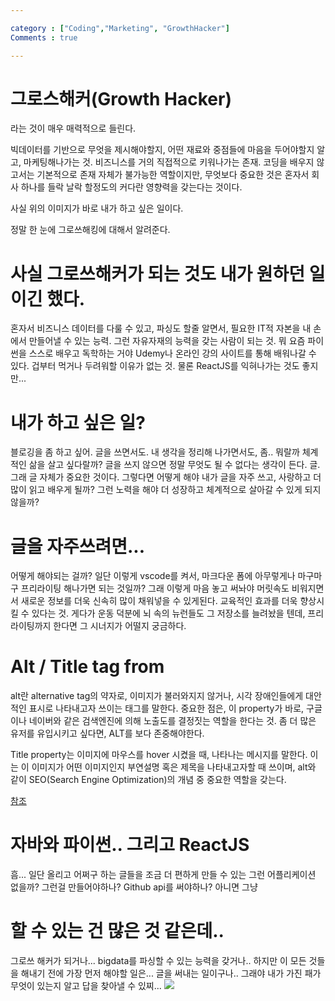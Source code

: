 ```yaml
---

category : ["Coding","Marketing", "GrowthHacker"]
Comments : true

---
```


# 그로스해커(Growth Hacker)

라는 것이 매우 매력적으로 들린다.

빅데이터를 기반으로 무엇을 제시해야할지, 어떤 재료와 중점들에 마음을 두어야할지 알고, 마케팅해나가는 것. 비즈니스를 거의 직접적으로 키워나가는 존재.
코딩을 배우지 않고서는 기본적으로 존재 자체가 불가능한 역할이지만, 무엇보다 중요한 것은 혼자서 회사 하나를 들락 날락 할정도의 <span class=blue>커다란 영향력을 갖는다는 것이다.</span>


사실 위의 이미지가 바로 내가 하고 싶은 일이다.

정말 한 눈에 그로쓰해킹에 대해서 알려준다.

# 사실 <blue>그로쓰해커</blue>가 되는 것도 내가 원하던 일이긴 했다.

혼자서 비즈니스 데이터를 다룰 수 있고, 파싱도 할줄 알면서, 필요한 IT적 자본을 내 손에서 만들어낼 수 있는 능력. 그런 자유자재의 능력을 갖는 사람이 되는 것.
뭐 요즘 파이썬을 스스로 배우고 <imp>독학</imp>하는 거야 Udemy나 온라인 강의 사이트를 통해 배워나갈 수 있다. 겁부터 먹거나 두려워할 이유가 없는 것.
물론 ReactJS를 익혀나가는 것도 좋지만...




# 내가 하고 싶은 일?

블로깅을 좀 하고 싶어. 글을 쓰면서도. 내 생각을 정리해 나가면서도, 좀.. 뭐랄까 <span class=blue>체계적인 삶</span>을 살고 싶다랄까?
글을 쓰지 않으면 정말 무엇도 될 수 없다는 생각이 든다. 글. 그래 글 자체가 중요한 것이다. 그렇다면 어떻게 해야 내가 <span class=blue>글</span>을 자주 쓰고, 사랑하고 더 많이 읽고 배우게 될까? 그런 노력을 해야 더 성장하고 체계적으로 살아갈 수 있게 되지 않을까?

# 글을 자주쓰려면...

어떻게 해야되는 걸까?
일단 이렇게 vscode를 켜서, 마크다운 폼에 아무렇게나 마구마구 프리라이팅 해나가면 되는 것일까? 그래 이렇게 마음 놓고 써놔야 머릿속도 비워지면서 새로운 정보를 더욱 신속히 많이 채워넣을 수 있게된다. 교육적인 효과를 더욱 향상시킬 수 있다는 것.
<blue>게다가 운동 덕분에 뇌 속의 뉴런들도 그 저장소를 늘려놨을 텐데, 프리라이팅까지 한다면 그 시너지가 어떨지 궁금하다.</blue>




# Alt / Title tag from <img>

<imp>alt란</imp> alternative tag의 약자로, 이미지가 불러와지지 않거나, 시각 장애인들에게 대안적인 표시로 나타내고자 쓰이는 태그를 말한다.
중요한 점은, 이 property가 바로, 구글이나 네이버와 같은 검색엔진에 의해 노출도를 결정짓는 역할을 한다는 것.
좀 더 많은 유저를 유입시키고 싶다면, ALT를 보다 존중해야한다.

<imp>Title property</imp>는 이미지에 마우스를 hover 시켰을 때, 나타나는 메시지를 말한다. 이는 이 이미지가 어떤 이미지인지 부연설명 혹은 제목을 나타내고자할 때 쓰이며, alt와 같이 SEO(Search Engine Optimization)의 개념 중 중요한 역할을 갖는다.

[참조](https://ludens.kr/coding/html/img-tag-alt-title/)


# 자바와 파이썬.. 그리고 ReactJS

흠... 일단 올리고 어쩌구 하는 글들을 조금 더 편하게 만들 수 있는 그런 어플리케이션 없을까? 그런걸 만들어야하나? Github api를 써야하나?
아니면 그냥


# 할 수 있는 건 많은 것 같은데..


그로쓰 해커가 되거나... bigdata를 파싱할 수 있는 능력을 갖거나.. 하지만 이 모든 것들을 해내기 전에 가장 먼저 해야할 일은... 글을 써내는 일이구나.. 그래야 <imp>내가 가진 패</imp>가 무엇이 있는지 알고 답을 찾아낼 수 있찌...
<img src="https://encrypted-tbn0.gstatic.com/images?q=tbn:ANd9GcTphWcthUzFj9xL602Bq-PuPvRGLMpPEbetf2hVoIarjc_FC8r4">
